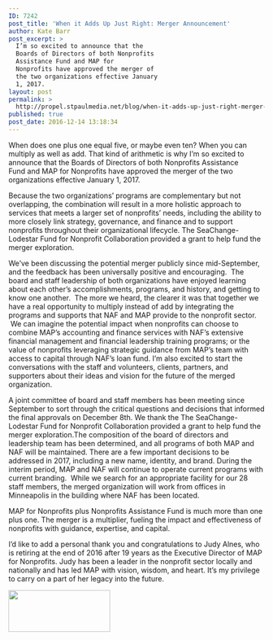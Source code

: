 ```yaml
---
ID: 7242
post_title: 'When it Adds Up Just Right: Merger Announcement'
author: Kate Barr
post_excerpt: >
  I’m so excited to announce that the
  Boards of Directors of both Nonprofits
  Assistance Fund and MAP for
  Nonprofits have approved the merger of
  the two organizations effective January
  1, 2017.
layout: post
permalink: >
  http://propel.stpaulmedia.net/blog/when-it-adds-up-just-right-merger-announcement/
published: true
post_date: 2016-12-14 13:18:34
---
```

When does one plus one equal five, or maybe even ten? When you can multiply as well as add. That kind of arithmetic is why I’m so excited to announce that the Boards of Directors of both Nonprofits Assistance Fund and MAP for Nonprofits have approved the merger of the two organizations effective January 1, 2017.

Because the two organizations’ programs are complementary but not overlapping, the combination will result in a more holistic approach to services that meets a larger set of nonprofits’ needs, including the ability to more closely link strategy, governance, and finance and to support nonprofits throughout their organizational lifecycle. The SeaChange-Lodestar Fund for Nonprofit Collaboration provided a grant to help fund the merger exploration.

We’ve been discussing the potential merger publicly since mid-September, and the feedback has been universally positive and encouraging.  The board and staff leadership of both organizations have enjoyed learning about each other’s accomplishments, programs, and history, and getting to know one another.  The more we heard, the clearer it was that together we have a real opportunity to multiply instead of add by integrating the programs and supports that NAF and MAP provide to the nonprofit sector.  We can imagine the potential impact when nonprofits can choose to combine MAP’s accounting and finance services with NAF’s extensive financial management and financial leadership training programs; or the value of nonprofits leveraging strategic guidance from MAP’s team with access to capital through NAF’s loan fund. I’m also excited to start the conversations with the staff and volunteers, clients, partners, and supporters about their ideas and vision for the future of the merged organization.

A joint committee of board and staff members has been meeting since September to sort through the critical questions and decisions that informed the final approvals on December 8th. We thank the The SeaChange-Lodestar Fund for Nonprofit Collaboration provided a grant to help fund the merger exploration.The composition of the board of directors and leadership team has been determined, and all programs of both MAP and NAF will be maintained. There are a few important decisions to be addressed in 2017, including a new name, identity, and brand. During the interim period, MAP and NAF will continue to operate current programs with current branding.  While we search for an appropriate facility for our 28 staff members, the merged organization will work from offices in Minneapolis in the building where NAF has been located.

MAP for Nonprofits plus Nonprofits Assistance Fund is much more than one plus one. The merger is a multiplier, fueling the impact and effectiveness of nonprofits with guidance, expertise, and capital.

I’d like to add a personal thank you and congratulations to Judy Alnes, who is retiring at the end of 2016 after 19 years as the Executive Director of MAP for Nonprofits. Judy has been a leader in the nonprofit sector locally and nationally and has led MAP with vision, wisdom, and heart. It’s my privilege to carry on a part of her legacy into the future.

<a href="http://propelnonprofits.org/blog/when-it-adds-up-just-right-merger-announcement/kate_signature-2/" rel="attachment wp-att-7249"><img class="alignleft wp-image-7249" src="http://propelnonprofits.org/wp-content/uploads/2016/12/kate_signature-150x130.jpg" alt="" width="200" height="82" /></a>